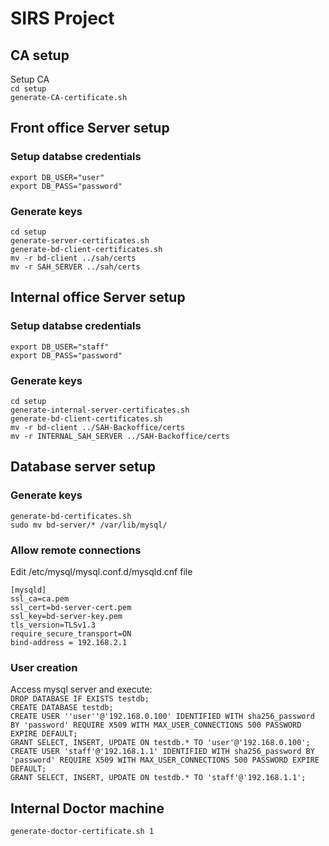 # SIRS Project

## CA  setup
Setup CA  
` cd setup `  
` generate-CA-certificate.sh `  

## Front office Server setup 
### Setup databse credentials
` export DB_USER="user" `    
` export DB_PASS="password" `    
### Generate keys  
` cd setup `    
` generate-server-certificates.sh `   
` generate-bd-client-certificates.sh `    
` mv -r bd-client ../sah/certs `    
` mv -r SAH_SERVER ../sah/certs `    

## Internal office Server setup
### Setup databse credentials
` export DB_USER="staff" `   
` export DB_PASS="password" `  
### Generate keys
` cd setup `    
` generate-internal-server-certificates.sh `    
` generate-bd-client-certificates.sh `    
` mv -r bd-client ../SAH-Backoffice/certs `    
` mv -r INTERNAL_SAH_SERVER ../SAH-Backoffice/certs `    

## Database server setup
### Generate keys
` generate-bd-certificates.sh `    
`sudo mv bd-server/* /var/lib/mysql/ `   

### Allow remote connections 
Edit /etc/mysql/mysql.conf.d/mysqld.cnf file   
```
[mysqld]
ssl_ca=ca.pem
ssl_cert=bd-server-cert.pem
ssl_key=bd-server-key.pem
tls_version=TLSv1.3
require_secure_transport=ON
bind-address = 192.168.2.1
```

### User creation
Access mysql server and execute:  
` DROP DATABASE IF EXISTS testdb; `  
` CREATE DATABASE testdb; `  
` CREATE USER ''user''@'192.168.0.100' IDENTIFIED WITH sha256_password BY 'password' REQUIRE X509 WITH MAX_USER_CONNECTIONS 500 PASSWORD EXPIRE DEFAULT; `    
` GRANT SELECT, INSERT, UPDATE ON testdb.* TO 'user'@'192.168.0.100'; `  
` CREATE USER 'staff'@'192.168.1.1' IDENTIFIED WITH sha256_password BY 'password' REQUIRE X509 WITH MAX_USER_CONNECTIONS 500 PASSWORD EXPIRE DEFAULT; `  
` GRANT SELECT, INSERT, UPDATE ON testdb.* TO 'staff'@'192.168.1.1'; `    

## Internal Doctor machine  
` generate-doctor-certificate.sh 1 `  




